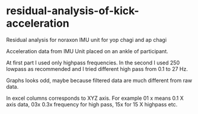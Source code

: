 # residual-analysis-of-kick-acceleration
Residual analysis for noraxon IMU unit for yop chagi and ap chagi

Acceleration data from IMU Unit placed on an ankle of participant.

At first part I used only highpass frequencies. In the second I used 250 lowpass as recommended and I tried different high pass from 0.1 to 27 Hz.

Graphs looks odd, maybe because filtered data are much different from raw data.

In excel columns corresponds to XYZ axis. For example 01 x means 0.1 X axis data, 03x 0.3x frequency for high pass, 15x for 15 X highpass etc.

